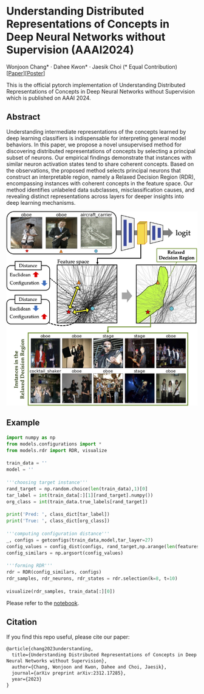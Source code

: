 # Understanding Distributed Representations of Concepts in Deep Neural Networks without Supervision (AAAI2024)

Wonjoon Chang* · Dahee Kwon* · Jaesik Choi (* Equal Contribution)  
\[[Paper](https://arxiv.org/abs/2312.17285)\]\[[Poster](./RDR_poster.pdf)\]  

This is the official pytorch implementation of Understanding Distributed Representations of Concepts in Deep Neural Networks without Supervision which is published on AAAI 2024. 

## Abstract
Understanding intermediate representations of the concepts learned by deep learning classifiers is indispensable for interpreting general model behaviors. In this paper, we propose a novel unsupervised method for discovering distributed representations of concepts by selecting a principal subset of neurons. Our empirical findings demonstrate that instances with similar neuron activation states tend to share coherent concepts. Based on the observations, the proposed method selects principal neurons that construct an interpretable region, namely a Relaxed Decision Region (RDR), encompassing instances with coherent concepts in the feature space. Our method identifies unlabeled data subclasses, misclassification causes, and revealing distinct representations across layers for deeper insights into deep learning mechanisms.

![image](./imgs/concept-img-rdr.png)

## Example
```python
import numpy as np
from models.configurations import *
from models.rdr import RDR, visualize

train_data = ''
model = ''

'''choosing target instance'''
rand_target = np.random.choice(len(train_data),1)[0]
tar_label = int(train_data[:][1][rand_target].numpy())
org_class = int(train_data.true_labels[rand_target])

print('Pred: ', class_dict[tar_label])
print('True: ', class_dict[org_class])

'''computing configuration distance'''
_, configs = getconfigs(train_data,model,tar_layer=27)
config_values = config_dist(configs, rand_target,np.arange(len(features)), n_jobs=4)
config_similars = np.argsort(config_values)

'''forming RDR'''
rdr = RDR(config_similars, configs)
rdr_samples, rdr_neurons, rdr_states = rdr.selection(k=8, t=10)

visualize(rdr_samples, train_data[:][0])
```
Please refer to the [notebook](./Relaxed-Decision-Region.ipynb).

## Citation
If you find this repo useful, please cite our paper:
```
@article{chang2023understanding,
  title={Understanding Distributed Representations of Concepts in Deep Neural Networks without Supervision},
  author={Chang, Wonjoon and Kwon, Dahee and Choi, Jaesik},
  journal={arXiv preprint arXiv:2312.17285},
  year={2023}
}
```
